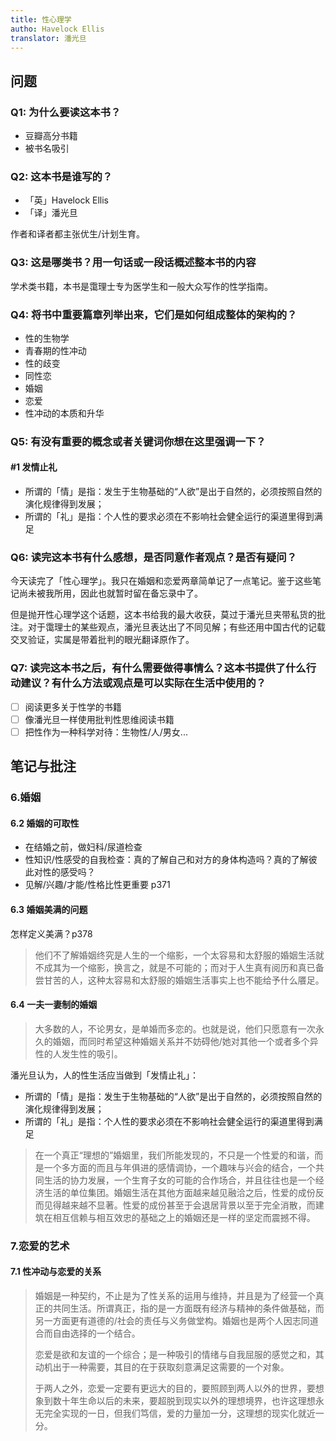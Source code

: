 ```yaml
---
title: 性心理学
autho: Havelock Ellis
translator: 潘光旦
---
```


## 问题

### Q1: 为什么要读这本书？

- 豆瓣高分书籍
- 被书名吸引

### Q2: 这本书是谁写的？

- 「英」Havelock Ellis
- 「译」潘光旦

作者和译者都主张优生/计划生育。

### Q3: 这是哪类书？用一句话或一段话概述整本书的内容

学术类书籍，本书是霭理士专为医学生和一般大众写作的性学指南。

### Q4: 将书中重要篇章列举出来，它们是如何组成整体的架构的？

- 性的生物学
- 青春期的性冲动
- 性的歧变
- 同性恋
- 婚姻
- 恋爱
- 性冲动的本质和升华

### Q5: 有没有重要的概念或者关键词你想在这里强调一下？

#### #1 发情止礼

- 所谓的「情」是指：发生于生物基础的“人欲”是出于自然的，必须按照自然的演化规律得到发展；
- 所谓的「礼」是指：个人性的要求必须在不影响社会健全运行的渠道里得到满足

### Q6: 读完这本书有什么感想，是否同意作者观点？是否有疑问？

今天读完了「性心理学」。我只在婚姻和恋爱两章简单记了一点笔记。鉴于这些笔记尚未被我所用，因此也就暂时留在备忘录中了。

但是抛开性心理学这个话题，这本书给我的最大收获，莫过于潘光旦夹带私货的批注。对于霭理士的某些观点，潘光旦表达出了不同见解；有些还用中国古代的记载交叉验证，实属是带着批判的眼光翻译原作了。

### Q7: 读完这本书之后，有什么需要做得事情么？这本书提供了什么行动建议？有什么方法或观点是可以实际在生活中使用的？

- [ ] 阅读更多关于性学的书籍
- [ ] 像潘光旦一样使用批判性思维阅读书籍
- [ ] 把性作为一种科学对待：生物性/人/男女...

## 笔记与批注

### 6.婚姻

#### 6.2 婚姻的可取性

- 在结婚之前，做妇科/尿道检查
- 性知识/性感受的自我检查：真的了解自己和对方的身体构造吗？真的了解彼此对性的感受吗？
- 见解/兴趣/才能/性格比性更重要 p371

#### 6.3 婚姻美满的问题

怎样定义美满？p378
>他们不了解婚姻终究是人生的一个缩影，一个太容易和太舒服的婚姻生活就不成其为一个缩影，换言之，就是不可能的；而对于人生真有阅历和真已备尝甘苦的人，这种太容易和太舒服的婚姻生活事实上也不能给予什么餍足。

#### 6.4 一夫一妻制的婚姻

>大多数的人，不论男女，是单婚而多恋的。也就是说，他们只愿意有一次永久的婚姻，而同时希望这种婚姻关系并不妨碍他/她对其他一个或者多个异性的人发生性的吸引。

潘光旦认为，人的性生活应当做到「发情止礼」：

- 所谓的「情」是指：发生于生物基础的“人欲”是出于自然的，必须按照自然的演化规律得到发展；
- 所谓的「礼」是指：个人性的要求必须在不影响社会健全运行的渠道里得到满足

>在一个真正“理想的”婚姻里，我们所能发现的，不只是一个性爱的和谐，而是一个多方面的而且与年俱进的感情调协，一个趣味与兴会的结合，一个共同生活的协力发展，一个生育子女的可能的合作场合，并且往往也是一个经济生活的单位集团。婚姻生活在其他方面越来越见融洽之后，性爱的成份反而见得越来越不显著。性爱的成份甚至于会退居背景以至于完全消散，而建筑在相互信赖与相互效忠的基础之上的婚姻还是一样的坚定而震撼不得。

### 7.恋爱的艺术

#### 7.1 性冲动与恋爱的关系

>婚姻是一种契约，不止是为了性关系的运用与维持，并且是为了经营一个真正的共同生活。所谓真正，指的是一方面既有经济与精神的条件做基础，而另一方面更有道德的/社会的责任与义务做堂构。婚姻也是两个人因志同道合而自由选择的一个结合。
>
>恋爱是欲和友谊的一个综合；是一种吸引的情绪与自我屈服的感觉之和，其动机出于一种需要，其目的在于获取刻意满足这需要的一个对象。 
>
>于两人之外，恋爱一定要有更远大的目的，要照顾到两人以外的世界，要想象到数十年生命以后的未来，要超脱到现实以外的理想境界，也许这理想永无完全实现的一日，但我们笃信，爱的力量加一分，这理想的现实化就近一分。
